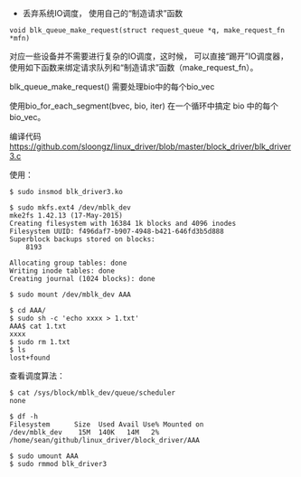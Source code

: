 - 丢弃系统IO调度， 使用自己的“制造请求”函数


```
void blk_queue_make_request(struct request_queue *q, make_request_fn *mfn)
```
对应一些设备并不需要进行复杂的IO调度，这时候， 可以直接“踢开”IO调度器，使用如下函数来绑定请求队列和“制造请求”函数（make_request_fn）。

blk_queue_make_request() 需要处理bio中的每个bio_vec

使用bio_for_each_segment(bvec, bio, iter) 在一个循环中搞定 bio 中的每个 bio_vec。

编译代码
https://github.com/sloongz/linux_driver/blob/master/block_driver/blk_driver3.c

使用：
```
$ sudo insmod blk_driver3.ko
```

```
$ sudo mkfs.ext4 /dev/mblk_dev
mke2fs 1.42.13 (17-May-2015)
Creating filesystem with 16384 1k blocks and 4096 inodes
Filesystem UUID: f496daf7-b907-4948-b421-646fd3b5d888
Superblock backups stored on blocks: 
	8193

Allocating group tables: done                            
Writing inode tables: done                            
Creating journal (1024 blocks): done

```

```
$ sudo mount /dev/mblk_dev AAA
```

```
$ cd AAA/
$ sudo sh -c 'echo xxxx > 1.txt'
AAA$ cat 1.txt 
xxxx
$ sudo rm 1.txt
$ ls
lost+found
```

查看调度算法：

```
$ cat /sys/block/mblk_dev/queue/scheduler 
none
```


```
$ df -h
Filesystem      Size  Used Avail Use% Mounted on
/dev/mblk_dev    15M  140K   14M   2% /home/sean/github/linux_driver/block_driver/AAA

```

```
$ sudo umount AAA
$ sudo rmmod blk_driver3
```
